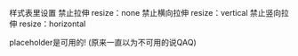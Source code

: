 样式表里设置
禁止拉伸 resize：none
禁止横向拉伸 resize：vertical
禁止竖向拉伸 resize：horizontal

placeholder是可用的! (原来一直以为不可用的说QAQ)